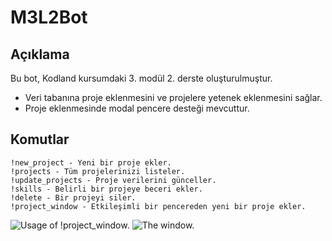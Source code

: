 # M3L2Bot
## Açıklama
Bu bot, Kodland kursumdaki 3. modül 2. derste oluşturulmuştur. 
- Veri tabanına proje eklenmesini ve projelere yetenek eklenmesini sağlar.
- Proje eklenmesinde modal pencere desteği mevcuttur.

## Komutlar
```
!new_project - Yeni bir proje ekler.
!projects - Tüm projelerinizi listeler.
!update_projects - Proje verilerini günceller.
!skills - Belirli bir projeye beceri ekler.
!delete - Bir projeyi siler.
!project_window - Etkileşimli bir pencereden yeni bir proje ekler.
```
![Usage of !project_window.](https://media.discordapp.net/attachments/1215357400458989629/1411786307042283792/image.png?ex=68b5ebf5&is=68b49a75&hm=aeac70511f9be75c53db8ee48bf173a483769901b985a4f2ff9f0d4046b67c9f&=&format=webp&quality=lossless&width=491&height=250)
![The window.](https://media.discordapp.net/attachments/1215357400458989629/1411786325861990551/image.png?ex=68b5ebf9&is=68b49a79&hm=6ca05edc7fdd66d843282d83e77d633882e59ec7d34f7ed8f8f1a99fea4e90ec&=&format=webp&quality=lossless&width=695&height=930)